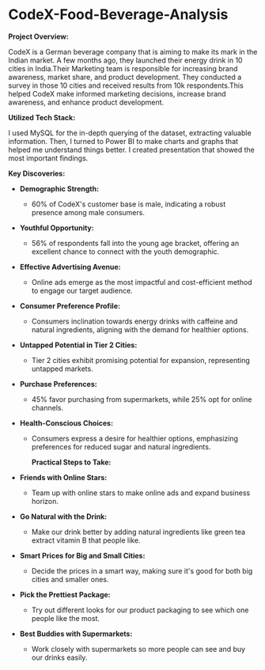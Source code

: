 # CodeX-Food-Beverage-Analysis

**Project Overview:**

CodeX is a German beverage company that is aiming to make its mark in the Indian market. A few months ago, they launched their energy drink in 10 cities in India.Their Marketing team is responsible for increasing brand awareness, market share, and product development. They conducted a survey in those 10 cities and received results from 10k respondents.This helped CodeX make informed marketing decisions, increase brand awareness, and enhance product development.

**Utilized Tech Stack:**

I used MySQL for the in-depth querying of the dataset, extracting valuable information. Then, I turned to Power BI to make charts and graphs that helped me understand things better. I created presentation that showed the most important findings.

**Key Discoveries:**

- **Demographic Strength:**
  - 60% of CodeX's customer base is male, indicating a robust presence among male consumers.
  
- **Youthful Opportunity:**
  - 56% of respondents fall into the young age bracket, offering an excellent chance to connect with the youth demographic.

- **Effective Advertising Avenue:**
  - Online ads emerge as the most impactful and cost-efficient method to engage our target audience.

- **Consumer Preference Profile:**
  - Consumers inclination towards energy drinks with caffeine and natural ingredients, aligning with the demand for healthier options.

- **Untapped Potential in Tier 2 Cities:**
  - Tier 2 cities exhibit promising potential for expansion, representing untapped markets.

- **Purchase Preferences:**
  - 45% favor purchasing from supermarkets, while 25% opt for online channels.

- **Health-Conscious Choices:**
  - Consumers express a desire for healthier options, emphasizing preferences for reduced sugar and natural ingredients.
 

    **Practical Steps to Take:**

- **Friends with Online Stars:**
  - Team up with online stars to make online ads and expand business horizon.

- **Go Natural with the Drink:**
  - Make our drink better by adding natural ingredients like green tea extract vitamin B that people like.

- **Smart Prices for Big and Small Cities:**
  - Decide the prices in a smart way, making sure it's good for both big cities and smaller ones.

- **Pick the Prettiest Package:**
  - Try out different looks for our product packaging to see which one people like the most.

- **Best Buddies with Supermarkets:**
  - Work closely with supermarkets so more people can see and buy our drinks easily. 
